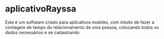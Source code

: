 # aplicativoRayssa
Este é um software criado para aplicativos mobiles, com intuito de fazer a contagem de tempo do relacionamento de uma pessoa, colocando todos os dados necessários e se cadastrando 
